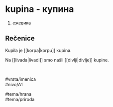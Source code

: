 # kupina - купина

1. ежевика  

## Rečenice

Kupila je [[korpa|korpu]] kupina.  

Na [[livada|livadi]] smo našli [[divlji|divlje]] kupine.  

<br>

#vrsta/imenica  
#nivo/A1  

#tema/hrana  
#tema/priroda  

